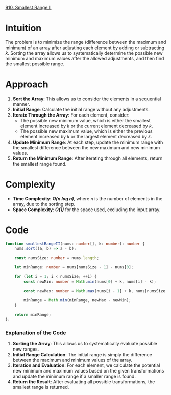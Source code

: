 [910. Smallest Range II](https://leetcode.com/problems/smallest-range-ii/)

# Intuition

The problem is to minimize the range (difference between the maximum and minimum) of an array after adjusting each element by adding or subtracting *k*. Sorting the array allows us to systematically determine the possible new minimum and maximum values after the allowed adjustments, and then find the smallest possible range.

# Approach

1. **Sort the Array**: This allows us to consider the elements in a sequential manner.
2. **Initial Range**: Calculate the initial range without any adjustments.
3. **Iterate Through the Array**: For each element, consider:
    - The possible new minimum value, which is either the smallest element increased by *k* or the current element decreased by *k*.
    - The possible new maximum value, which is either the previous element increased by *k* or the largest element decreased by *k*.
4. **Update Minimum Range**: At each step, update the minimum range with the smallest difference between the new maximum and new minimum values.
5. **Return the Minimum Range**: After iterating through all elements, return the smallest range found.

# Complexity

- **Time Complexity**: ***O(n log n)***, where *n* is the number of elements in the array, due to the sorting step.
- **Space Complexity**: ***O(1)*** for the space used, excluding the input array.

# Code

```typescript
function smallestRangeII(nums: number[], k: number): number {
    nums.sort((a, b) => a - b);

    const numsSize: number = nums.length;
  
    let minRange: number = nums[numsSize - 1] - nums[0];
  
    for (let i = 1; i < numsSize; ++i) {
        const newMin: number = Math.min(nums[0] + k, nums[i] - k);
      
        const newMax: number = Math.max(nums[i - 1] + k, nums[numsSize - 1] - k);
      
        minRange = Math.min(minRange, newMax - newMin);
    }
  
    return minRange;
};

```

### Explanation of the Code

1. **Sorting the Array**: This allows us to systematically evaluate possible new ranges.
2. **Initial Range Calculation**: The initial range is simply the difference between the maximum and minimum values of the array.
3. **Iteration and Evaluation**: For each element, we calculate the potential new minimum and maximum values based on the given transformations and update the minimum range if a smaller range is found.
4. **Return the Result**: After evaluating all possible transformations, the smallest range is returned.